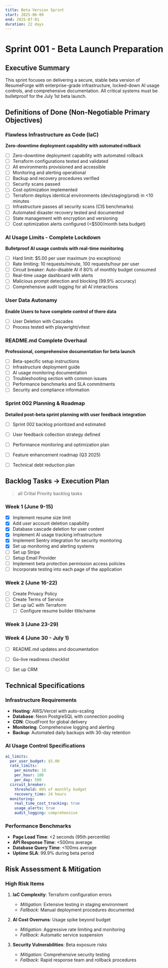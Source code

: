 ```yaml
---
title: Beta Version Sprint
start: 2025-06-09
end: 2025-07-01
duration: 22 days
---
```


# Sprint 001 - Beta Launch Preparation

## Executive Summary
This sprint focuses on delivering a secure, stable beta version of ResumeForge with enterprise-grade infrastructure, locked-down AI usage controls, and comprehensive documentation. All critical systems must be bulletproof for the July 1st beta launch.


## Definitions of Done (Non-Negotiable Primary Objectives)

### Flawless Infrastructure as Code (IaC)
**Zero-downtime deployment capability with automated rollback**
- [ ] Zero-downtime deployment capability with automated rollback
- [ ] Terraform configurations tested and validated
- [ ] All environments provisioned and accessible
- [ ] Monitoring and alerting operational
- [ ] Backup and recovery procedures verified
- [ ] Security scans passed
- [ ] Cost optimization implemented
- [ ] Terraform deploys identical environments (dev/staging/prod) in <10 minutes
- [ ] Infrastructure passes all security scans (CIS benchmarks)
- [ ] Automated disaster recovery tested and documented
- [ ] State management with encryption and versioning
- [ ] Cost optimization alerts configured (<$500/month beta budget)

### AI Usage Limits - Complete Lockdown
**Bulletproof AI usage controls with real-time monitoring**
- [ ] Hard limit: $5.00 per user maximum (no exceptions)
- [ ] Rate limiting: 10 requests/minute, 100 requests/hour per user
- [ ] Circuit breaker: Auto-disable AI if 80% of monthly budget consumed
- [ ] Real-time usage dashboard with alerts
- [ ] Malicious prompt detection and blocking (99.9% accuracy)
- [ ] Comprehensive audit logging for all AI interactions

### User Data Autonamy
**Enable Users to have complete control of there data**
- [ ] User Deletion with Cascades
- [ ] Process tested with playwright/vitest

### README.md Complete Overhaul
**Professional, comprehensive documentation for beta launch**
- [ ] Beta-specific setup instructions
- [ ] Infrastructure deployment guide
- [ ] AI usage monitoring documentation
- [ ] Troubleshooting section with common issues
- [ ] Performance benchmarks and SLA commitments
- [ ] Security and compliance information

### Sprint 002 Planning & Roadmap
**Detailed post-beta sprint planning with user feedback integration**
- [ ] Sprint 002 backlog prioritized and estimated
- [ ] User feedback collection strategy defined
- [ ] Performance monitoring and optimization plan
- [ ] Feature enhancement roadmap (Q3 2025)
- [ ] Technical debt reduction plan


##  Backlog Tasks -> Execution Plan
> all Critial Priority backlog tasks
### Week 1 (June 9-15)
- [x] Implement resume size limit
- [x] Add user account deletion capability
- [x] Database cascade deletion for user content
- [x] Implement AI usage tracking infrastructure
- [x] Implement Sentry integration for security monitoring
- [x] Set up monitoring and alerting systems
- [ ] Set up Stripe
- [ ] Setup Email Provider
- [ ] Implement beta protection permission access policies
- [ ] Incorporate testing into each page of the application

### Week 2 (June 16-22)
- [ ] Create Privacy Policy
- [ ] Create Terms of Service
- [ ] Set up IaC with Terraform
  - [ ] Configure resume builder title/name

### Week 3 (June 23-29)



### Week 4 (June 30 - July 1)
- [ ] README.md updates and documentation
- [ ] Go-live readiness checklist
- [ ] Set up CRM


## Technical Specifications

### Infrastructure Requirements
- **Hosting**: AWS/Vercel with auto-scaling
- **Database**: Neon PostgreSQL with connection pooling
- **CDN**: CloudFront for global delivery
- **Monitoring**: Comprehensive logging and alerting
- **Backup**: Automated daily backups with 30-day retention

### AI Usage Control Specifications
```yaml
ai_limits:
  per_user_budget: $5.00
  rate_limits:
    per_minute: 10
    per_hour: 100
    per_day: 500
  circuit_breaker:
    threshold: 80% of monthly budget
    recovery_time: 24 hours
  monitoring:
    real_time_cost_tracking: true
    usage_alerts: true
    audit_logging: comprehensive
```

### Performance Benchmarks
- **Page Load Time**: <2 seconds (95th percentile)
- **API Response Time**: <500ms average
- **Database Query Time**: <100ms average
- **Uptime SLA**: 99.9% during beta period

## Risk Assessment & Mitigation

### High Risk Items
1. **IaC Complexity**: Terraform configuration errors
   - *Mitigation*: Extensive testing in staging environment
   - *Fallback*: Manual deployment procedures documented

2. **AI Cost Overruns**: Usage spike beyond budget
   - *Mitigation*: Aggressive rate limiting and monitoring
   - *Fallback*: Automatic service suspension

3. **Security Vulnerabilities**: Beta exposure risks
   - *Mitigation*: Comprehensive security testing
   - *Fallback*: Rapid response team and rollback procedures
